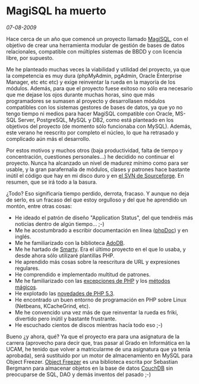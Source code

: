 MagiSQL ha muerto
=================

_07-08-2009_

Hace cerca de un año que comencé un proyecto llamado [MagiSQL](http://sourceforge.net/projects/magisql/), con el objetivo de crear una herramienta modular de gestión de bases de datos relacionales, compatible con múltiples sistemas de BBDD y con licencia libre, por supuesto.

Me he planteado muchas veces la viabilidad y utilidad del proyecto, ya que la competencia es muy dura (phpMyAdmin, pgAdmin, Oracle Enterprise Manager, etc etc etc) y exige reinventar la rueda en la mayoría de los módulos. Además, para que el proyecto fuese exitoso no sólo era necesario que me dejase los ojos durante muchas horas, sino que más programadores se sumasen al proyecto y desarrollasen módulos compatibles con los sistemas gestores de bases de datos, ya que yo no tengo tiempo ni medios para hacer MagiSQL compatible con Oracle, MS-SQL Server, PostgreSQL, MySQL y DB2, como está planteado en los objetivos del proyecto (de momento sólo funcionaba con MySQL). Además, este verano he reescrito por completo el núcleo, lo que ha retrasado y complicado aún más el desarrollo.

Por estos motivos y muchos otros (baja productividad, falta de tiempo y concentración, cuestiones personales...) he decidido no continuar el proyecto. Nunca ha alcanzado un nivel de madurez mínimo como para ser usable, y la gran parafernalia de módulos, clases y patrones hace bastante inútil el código que hay en mi disco duro y en [el SVN de Sourceforge](http://magisql.svn.sourceforge.net/viewvc/magisql/). En resumen, que se irá todo a la basura.

¿Todo? Eso significaría tiempo perdido, derrota, fracaso. Y aunque no deja de serlo, es un fracaso del que estoy orgulloso y del que he aprendido un montón, entre otras cosas:

*   He ideado el patrón de diseño "Application Status", del que tendréis más noticias dentro de algún tiempo... ;-)
*   Me he acostumbrado a escribir documentación en línea ([phpDoc](http://www.phpdoc.org)) y en inglés.
*   Me he familiarizado con la biblioteca [AdoDB](http://adodb.sourceforge.net/).
*   Me he hartado de [Smarty](http://www.israelviana.es/blog/Post/40/plantillas-php-cuestion-de-rendimiento/). Era el último proyecto en el que lo usaba, y desde ahora sólo utilizaré plantillas PHP.
*   He aprendido más cosas sobre la reescritura de URL y expresiones regulares.
*   He comprendido e implementado multitud de patrones.
*   Me he familiarizado con las [excepciones de PHP](http://php.net/manual/es/language.oop5.magic.php) y los [métodos mágicos](http://php.net/manual/es/language.oop5.magic.php).
*   He explotado las [novedades de PHP 5.3](http://www.israelviana.es/blog/Post/48/php-avanza/).
*   He encontrado un buen entorno de programación en PHP sobre Linux (Netbeans, KCacheGrind, etc).
*   Me he convencido una vez más de que reinventar la rueda es friki, divertido pero inútil y bastante frustrante.
*   He escuchado cientos de discos mientras hacía todo eso ;-)

Bueno ¿y ahora, qué? Ya que el proyecto era para una asignatura de la carrera (aprovecho para decir que, tras pasar al Grado en Informática en la UCAM, he tenido que volver a matricularme de una asignatura que ya tenía aprobada), será sustituido por un motor de almacenamiento en MySQL para Object Freezer. [Object Freezer](http://sebastian-bergmann.de/archives/831-Freezing-and-Thawing-PHP-Objects.html) es una biblioteca escrita por Sebastian Bergmann para almacenar objetos en la base de datos [CouchDB](http://couchdb.apache.org/) sin preocuparse de SQL, DAO y demás inventos del pasado ;-)

